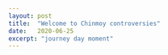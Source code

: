 ```yaml
---
layout: post
title:  "Welcome to Chinmoy controversies"
date:   2020-06-25
excerpt: "journey day moment"
---
```

